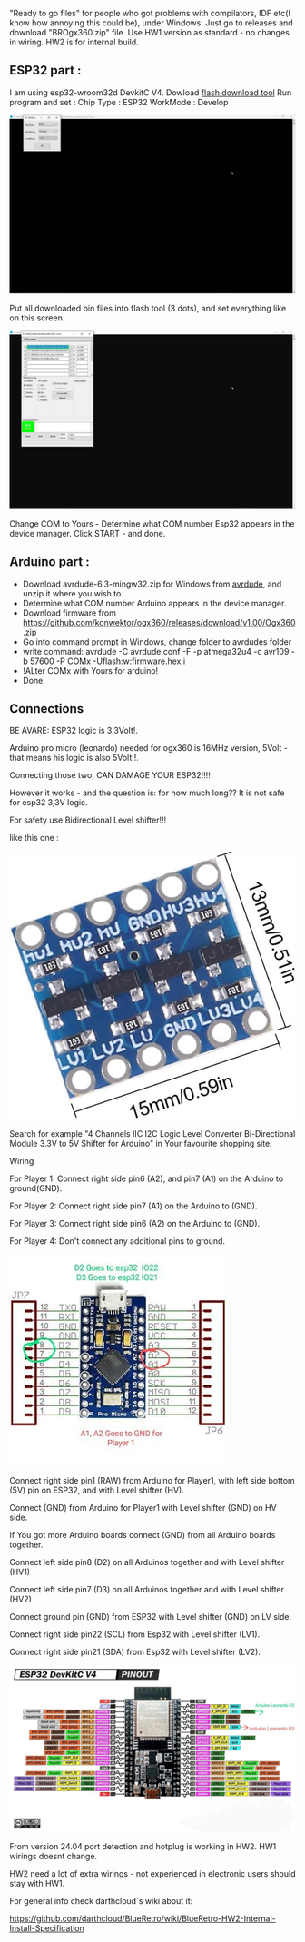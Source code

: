 "Ready to go files"  for people who got problems with compilators, IDF etc(I know how annoying this could be), under Windows.
Just go to releases and download "BROgx360.zip" file.
Use HW1 version as standard - no changes in wiring.
HW2 is for internal build.
## ESP32  part :
I am using esp32-wroom32d DevkitC V4. 
Dowload [flash download tool](https://www.espressif.com/sites/default/files/tools/flash_download_tool_3.9.5.zip) 
Run program and set :
Chip Type : ESP32
WorkMode : Develop

<img src="./Images/flash1.jpg" alt="flash1"/>  



Put all downloaded bin files into flash tool (3 dots), and set everything like on this screen.

<img src="./Images/flash2.jpg" alt="flash2"/>  

Change COM to Yours -  Determine what COM number Esp32 appears in the device manager.
Click START - and done.
## Arduino part :

* Download avrdude-6.3-mingw32.zip for Windows from  [avrdude](http://download.savannah.gnu.org/releases/avrdude/), and unzip it where you wish to.
*   Determine what COM number Arduino appears in the device manager.
*   Download firmware from https://github.com/konwektor/ogx360/releases/download/v1.00/Ogx360.zip
* Go into command prompt in Windows, change folder to avrdudes folder
* write command:
avrdude -C avrdude.conf -F -p atmega32u4 -c avr109 -b 57600 -P COMx -Uflash:w:firmware.hex:i
* !ALter COMx with Yours for arduino!
* Done.

 
## Connections

BE AVARE: ESP32 logic is 3,3Volt!.

Arduino pro micro (leonardo) needed for ogx360 is 16MHz version, 5Volt - that means his logic is also 5Volt!!.

Connecting those two, CAN DAMAGE YOUR ESP32!!!!

However it works - and the question is: for how much long??  It is not safe for esp32 3,3V logic.

For safety use Bidirectional Level shifter!!!

like this one :

<img src="./Images/Level Shifter.jpg" alt="flash2"/>  

Search for example "4 Channels IIC I2C Logic Level Converter Bi-Directional Module 3.3V to 5V Shifter for Arduino" in Your favourite shopping site.








Wiring


For Player 1: Connect right side pin6 (A2), and pin7 (A1) on the Arduino to ground(GND).

For Player 2: Connect right side pin7 (A1) on the Arduino to (GND).

For Player 3: Connect right side pin6 (A2) on the Arduino to (GND).

For Player 4: Don't connect any additional pins to ground.

<img src="./Images/Arduino pinouts.jpg" alt="flash2"/>  


Connect right side pin1 (RAW) from Arduino for Player1, with left side bottom (5V) pin on ESP32, and with Level shifter (HV).

Connect (GND) from Arduino for Player1 with Level shifter (GND) on HV side.

If You got more Arduino boards connect (GND) from all Arduino boards together.

Connect left side pin8 (D2) on all Arduinos together and with Level shifter (HV1)

Connect left side pin7 (D3) on all Arduinos together and with Level shifter (HV2)

Connect  ground pin (GND) from ESP32 with Level shifter (GND) on LV side. 

Connect right side pin22 (SCL) from Esp32 with Level shifter (LV1).

Connect right side pin21 (SDA) from Esp32 with Level shifter (LV2).


<img src="./Images/Esp32 pinouts.jpg" alt="flash2"/>  

From version 24.04 port detection and hotplug is working in HW2. HW1 wirings doesnt change.

HW2 need a lot of extra wirings -  not experienced in electronic users should stay with HW1.

For general info check darthcloud`s wiki about it: 

https://github.com/darthcloud/BlueRetro/wiki/BlueRetro-HW2-Internal-Install-Specification









